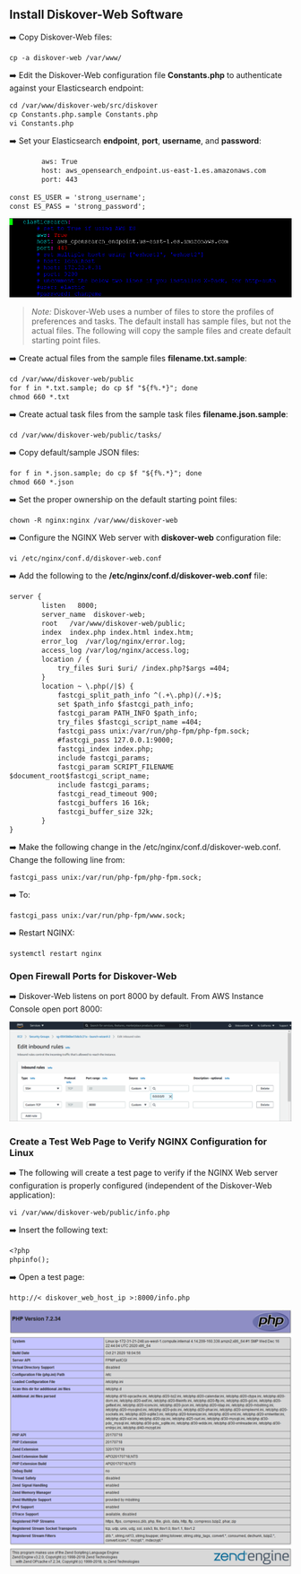 ## Install Diskover-Web Software

➡️ Copy Diskover-Web files:
```
cp -a diskover-web /var/www/
```

➡️ Edit the Diskover-Web configuration file **Constants.php** to authenticate against your Elasticsearch endpoint:
```
cd /var/www/diskover-web/src/diskover
cp Constants.php.sample Constants.php
vi Constants.php
```

➡️ Set your Elasticsearch **endpoint**, **port**, **username**, and **password**:
```
        aws: True
        host: aws_opensearch_endpoint.us-east-1.es.amazonaws.com
        port: 443

const ES_USER = 'strong_username';
const ES_PASS = 'strong_password';
```
![Image: Set Elasticsearch Endpoint, Port, Username and Password](images/image_aws_customer_deployment_diskover_web_install_set_endpoint_username.png)

>_Note:_ Diskover-Web uses a number of files to store the profiles of preferences and tasks. The default install has sample files, but not the actual files. The following will copy the sample files and create default starting point files.

➡️ Create actual files from the sample files **filename.txt.sample**:
```
cd /var/www/diskover-web/public
for f in *.txt.sample; do cp $f "${f%.*}"; done
chmod 660 *.txt
```

➡️ Create actual task files from the sample task files **filename.json.sample**:
```
cd /var/www/diskover-web/public/tasks/
```

➡️ Copy default/sample JSON files:
```
for f in *.json.sample; do cp $f "${f%.*}"; done
chmod 660 *.json
```

➡️ Set the proper ownership on the default starting point files:
```
chown -R nginx:nginx /var/www/diskover-web
```

➡️ Configure the NGINX Web server with **diskover-web** configuration file:
```
vi /etc/nginx/conf.d/diskover-web.conf
```

➡️ Add the following to the **/etc/nginx/conf.d/diskover-web.conf** file:
```
server {
        listen   8000;
        server_name  diskover-web;
        root   /var/www/diskover-web/public;
        index  index.php index.html index.htm;
        error_log  /var/log/nginx/error.log;
        access_log /var/log/nginx/access.log;
        location / {
            try_files $uri $uri/ /index.php?$args =404;
        }
        location ~ \.php(/|$) {
            fastcgi_split_path_info ^(.+\.php)(/.+)$;
            set $path_info $fastcgi_path_info;
            fastcgi_param PATH_INFO $path_info;
            try_files $fastcgi_script_name =404; 
            fastcgi_pass unix:/var/run/php-fpm/php-fpm.sock;
            #fastcgi_pass 127.0.0.1:9000;
            fastcgi_index index.php;
            include fastcgi_params;
            fastcgi_param SCRIPT_FILENAME $document_root$fastcgi_script_name;
            include fastcgi_params;
            fastcgi_read_timeout 900;
            fastcgi_buffers 16 16k;
            fastcgi_buffer_size 32k;
        }
}
```

➡️ Make the following change in the /etc/nginx/conf.d/diskover-web.conf. Change the following line from:
```
fastcgi_pass unix:/var/run/php-fpm/php-fpm.sock;
```

➡️ To:
```
fastcgi_pass unix:/var/run/php-fpm/www.sock;
```

➡️ Restart NGINX:
```
systemctl restart nginx
```

### Open Firewall Ports for Diskover-Web

➡️ Diskover-Web listens on port 8000 by default. From AWS Instance Console open port 8000:

![Image: Test EC2 Web Server Configuration](images/image_aws_customer_deployment_diskover_web_open_8000_port.png)

### Create a Test Web Page to Verify NGINX Configuration for Linux

➡️ The following will create a test page to verify if the NGINX Web server configuration is properly configured (independent of the Diskover-Web application):
```
vi /var/www/diskover-web/public/info.php
```

➡️ Insert the following text:
```
<?php
phpinfo();
```

➡️ Open a test page:
```
http://< diskover_web_host_ip >:8000/info.php
```

![Image: PHP Specs](images/image_diskover_web_install_for_linux_test_php.png)
